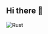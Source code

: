 ## Hi there 👋

![Rust](https://img.shields.io/badge/Rust-000000?style=for-the-badge&logo=rust&logoColor=white)
